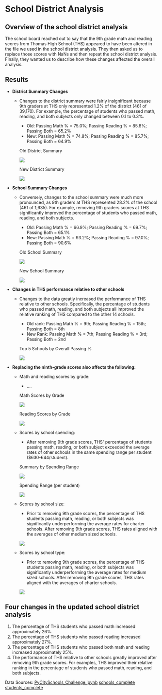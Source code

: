 # **School District Analysis**

## **Overview of the school district analysis**

The school board reached out to say that the 9th grade math and reading scores from Thomas High School (THS) appeared to have been altered in the file we used in the school district analysis. They then asked us to replace those scores with NaNs and then repeat the school district analysis. Finally, they wanted us to describe how these changes affected the overall analysis.

## **Results**

- **District Summary Changes**
  - Changes to the district summary were fairly insignificant because 9th graders at THS only represented 1.2% of the district (461 of 39,170). For example, the percentage of students who passed math, reading, and both subjects only changed between 0.1 to 0.3%.
    - Old: Passing Math % = 75.0%; Passing Reading % = 85.8%; Passing Both = 65.2%
    - New: Passing Math % = 74.8%; Passing Reading % = 85.7%; Passing Both = 64.9%
    
    Old District Summary
    
    ![](Screenshots/Challenge%234_oldDistrictSummary.png)
    
    New District Summary
    
    ![](Screenshots/Challenge%234_newDistrictSummary.png)
    
  
- **School Summary Changes**
  - Conversely, changes to the school summary were much more pronounced, as 9th graders at THS represented 28.2% of the school (461 of 1,635). For example, removing 9th graders scores at THS significantly improved the percentage of students who passed math, reading, and both subjects. 
    - Old: Passing Math % = 66.9%; Passing Reading % = 69.7%; Passing Both = 65.1%
    - New: Passing Math % = 93.2%; Passing Reading % = 97.0%; Passing Both = 90.6%
    
    Old School Summary
    
    ![](Screenshots/SchoolSummary_old.png)
    
    New School Summary
    
    ![](Screenshots/SchoolSummary_new.png)
    
- **Changes in THS performance relative to other schools**
  - Changes to the data greatly increased the performance of THS relative to other schools. Specifically, the percentage of students who passed math, reading, and both subjects all improved the relative ranking of THS compared to the other 14 schools. 
    - Old rank: Passing Math % = 9th; Passing Reading % = 15th; Passing Both = 8th
    - New Rank: Passing Math % = 7th; Passing Reading % = 3rd; Passing Both = 2nd
    
    Top 5 Schools by Overall Passing %
    
    ![](Screenshots/Top5.png)
    
- **Replacing the ninth-grade scores also affects the following:**

  - Math and reading scores by grade: 
  
    - ....
    
    Math Scores by Grade
    
    ![](screenshots/ByGrade_MAth.png)
    
    Reading Scores by Grade
    
    ![](Screenshots/ByGrade_Reading.png)
  
  - Scores by school spending: 
  
    -  After removing 9th grade scores, THS' percentage of students passing math, reading, or both subject exceeded the average rates of other schools in the same spending range per student ($630-644/student).
    
    Summary by Spending Range
    
    ![](Screentshots/BySpending.png)
    
    Spending Range (per student)
    
    ![](Screenshots/SpendingRangePerStudent.png)
  
  - Scores by school size: 
    - Prior to removing 9th grade scores, the percentage of THS students passing math, reading, or both subjects was significantly underperforming the average rates for charter schools. After removing 9th grade scores, THS rates aligned with the averages of other medium sized schools.
    
    ![](Screenshots/SchoolSize_Summary.png)
  
  - Scores by school type:
    - Prior to removing 9th grade scores, the percentage of THS students passing math, reading, or both subjects was significantly underperforming the average rates for medium sized schools. After removing 9th grade scores, THS rates aligned with the averages of charter schools.
    
    ![](Screenshots/SchoolType.png)

## **Four changes in the updated school district analysis**
1. The percentage of THS students who passed math increased approximately 26%.
2. The percentage of THS students who passed reading increased approximately 27%.
3. The percentage of THS students who passed both math and reading increased approximately 25%.
4. The performance of THS relative to other schools greatly improved after removing 9th grade scores. For examples, THS improved their relative ranking in the percentage of students who passed math, reading, and both subjects. 

Data Sources:
[PyCitySchools_Challenge.ipynb](PyCitySchools_Challenge.ipynb)
[schools_complete](schools_complete.csv)
[students_complete](students_complete.csv)

